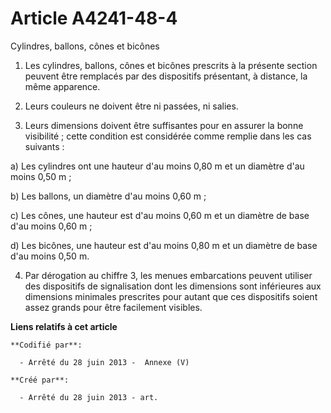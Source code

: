 # Article A4241-48-4

Cylindres, ballons, cônes et bicônes 

1. Les cylindres, ballons, cônes et bicônes prescrits à la présente section peuvent être remplacés par des dispositifs
présentant, à distance, la même apparence. 

2. Leurs couleurs ne doivent être ni passées, ni salies. 

3. Leurs dimensions doivent être suffisantes pour en assurer la bonne visibilité ; cette condition est considérée comme
remplie dans les cas suivants : 

a) Les cylindres ont une hauteur d'au moins 0,80 m et un diamètre d'au moins 0,50 m ; 

b) Les ballons, un diamètre d'au moins 0,60 m ; 

c) Les cônes, une hauteur est d'au moins 0,60 m et un diamètre de base d'au moins 0,60 m ; 

d) Les bicônes, une hauteur est d'au moins 0,80 m et un diamètre de base d'au moins 0,50 m. 

4. Par dérogation au chiffre 3, les menues embarcations peuvent utiliser des dispositifs de signalisation dont les dimensions
sont inférieures aux dimensions minimales prescrites pour autant que ces dispositifs soient assez grands pour être facilement
visibles.

**Liens relatifs à cet article**

	**Codifié par**:

	  - Arrêté du 28 juin 2013 -  Annexe (V)

	**Créé par**:

	  - Arrêté du 28 juin 2013 - art.
